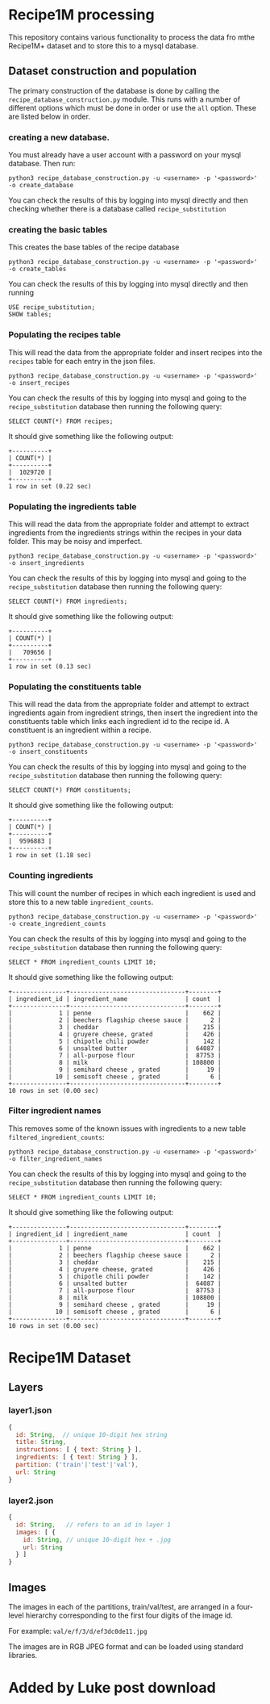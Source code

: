 # Recipe1M processing

This repository contains various functionality to process the data fro mthe Recipe1M+ dataset and to store this to a mysql database.


## Dataset construction and population

The primary construction of the database is done by calling the `recipe_database_construction.py` module. This runs with a number of different options which must be done in order or use the `all` option. These are listed below in order.

### creating a new database.

You must already have a user account with a password on your mysql database. Then run:

```
python3 recipe_database_construction.py -u <username> -p '<password>' -o create_database
```

You can check the results of this by logging into mysql directly and then checking whether there is a database called `recipe_substitution`

### creating the basic tables

This creates the base tables of the recipe database

```
python3 recipe_database_construction.py -u <username> -p '<password>' -o create_tables
```

You can check the results of this by logging into mysql directly and then running
```
USE recipe_substitution;
SHOW tables;
```


### Populating the recipes table

This will read the data from the appropriate folder and insert recipes into the `recipes` table for each entry in the json files.

```
python3 recipe_database_construction.py -u <username> -p '<password>' -o insert_recipes
```

You can check the results of this by logging into mysql and going to the `recipe_substitution` database then running the following query:
```
SELECT COUNT(*) FROM recipes;
```
It should give something like the following output:
```
+----------+
| COUNT(*) |
+----------+
|  1029720 |
+----------+
1 row in set (0.22 sec)
```


### Populating the ingredients table

This will read the data from the appropriate folder and attempt to extract ingredients from the ingredients strings within the recipes in your data folder. This may be noisy and imperfect.

```
python3 recipe_database_construction.py -u <username> -p '<password>' -o insert_ingredients
```

You can check the results of this by logging into mysql and going to the `recipe_substitution` database then running the following query:
```
SELECT COUNT(*) FROM ingredients;
```
It should give something like the following output:
```
+----------+
| COUNT(*) |
+----------+
|   709656 |
+----------+
1 row in set (0.13 sec)
```


### Populating the constituents table

This will read the data from the appropriate folder and attempt to extract ingredients again from ingredient strings, then insert the ingredient into the constituents table which links each ingredient id to the recipe id. A constituent is an ingredient within a recipe.

```
python3 recipe_database_construction.py -u <username> -p '<password>' -o insert_constituents
```

You can check the results of this by logging into mysql and going to the `recipe_substitution` database then running the following query:
```
SELECT COUNT(*) FROM constituents;
```
It should give something like the following output:
```
+----------+
| COUNT(*) |
+----------+
|  9596883 |
+----------+
1 row in set (1.18 sec)
```


### Counting ingredients

This will count the number of recipes in which each ingredient is used and store this to a new table `ingredient_counts`.
```
python3 recipe_database_construction.py -u <username> -p '<password>' -o create_ingredient_counts
```

You can check the results of this by logging into mysql and going to the `recipe_substitution` database then running the following query:
```
SELECT * FROM ingredient_counts LIMIT 10;
```
It should give something like the following output:
```
+---------------+--------------------------------+--------+
| ingredient_id | ingredient_name                | count  |
+---------------+--------------------------------+--------+
|             1 | penne                          |    662 |
|             2 | beechers flagship cheese sauce |      2 |
|             3 | cheddar                        |    215 |
|             4 | gruyere cheese, grated         |    426 |
|             5 | chipotle chili powder          |    142 |
|             6 | unsalted butter                |  64087 |
|             7 | all-purpose flour              |  87753 |
|             8 | milk                           | 108800 |
|             9 | semihard cheese , grated       |     19 |
|            10 | semisoft cheese , grated       |      6 |
+---------------+--------------------------------+--------+
10 rows in set (0.00 sec)
```

<!--```python3 recipe_database_construction.py -u <username> -p '<password>' -o insert_constituents --input-subdir 230323```-->

### Filter ingredient names

This removes some of the known issues with ingredients to a new table `filtered_ingredient_counts`:
```
python3 recipe_database_construction.py -u <username> -p '<password>' -o filter_ingredient_names
```

You can check the results of this by logging into mysql and going to the `recipe_substitution` database then running the following query:
```
SELECT * FROM ingredient_counts LIMIT 10;
```
It should give something like the following output:
```
+---------------+--------------------------------+--------+
| ingredient_id | ingredient_name                | count  |
+---------------+--------------------------------+--------+
|             1 | penne                          |    662 |
|             2 | beechers flagship cheese sauce |      2 |
|             3 | cheddar                        |    215 |
|             4 | gruyere cheese, grated         |    426 |
|             5 | chipotle chili powder          |    142 |
|             6 | unsalted butter                |  64087 |
|             7 | all-purpose flour              |  87753 |
|             8 | milk                           | 108800 |
|             9 | semihard cheese , grated       |     19 |
|            10 | semisoft cheese , grated       |      6 |
+---------------+--------------------------------+--------+
10 rows in set (0.00 sec)
```



# Recipe1M Dataset

## Layers

### layer1.json

```js
{
  id: String,  // unique 10-digit hex string
  title: String,
  instructions: [ { text: String } ],
  ingredients: [ { text: String } ],
  partition: ('train'|'test'|'val'),
  url: String
}
```

### layer2.json

```js
{
  id: String,   // refers to an id in layer 1
  images: [ {
    id: String, // unique 10-digit hex + .jpg
    url: String
  } ]
}
```

## Images

The images in each of the partitions, train/val/test, are arranged in a four-level hierarchy corresponding to the first four digits of the image id.

For example: `val/e/f/3/d/ef3dc0de11.jpg`

The images are in RGB JPEG format and can be loaded using standard libraries.


# Added by Luke post download

 
